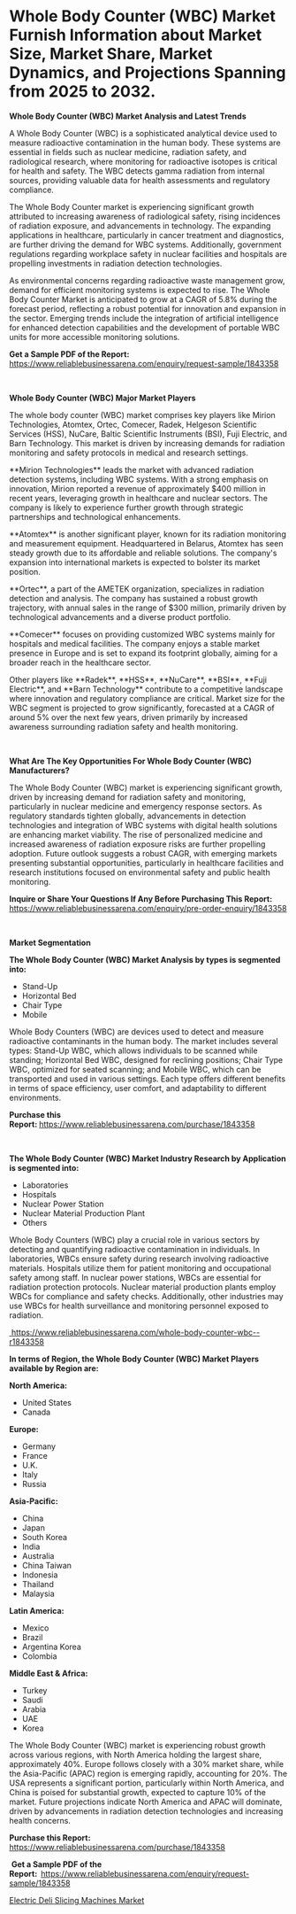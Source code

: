 <p><h1>Whole Body Counter (WBC) Market Furnish Information about Market Size, Market Share, Market Dynamics, and Projections Spanning from 2025 to 2032.</h1></p><p><strong>Whole Body Counter (WBC) Market Analysis and Latest Trends</strong></p>
<p><p>A Whole Body Counter (WBC) is a sophisticated analytical device used to measure radioactive contamination in the human body. These systems are essential in fields such as nuclear medicine, radiation safety, and radiological research, where monitoring for radioactive isotopes is critical for health and safety. The WBC detects gamma radiation from internal sources, providing valuable data for health assessments and regulatory compliance.</p><p>The Whole Body Counter market is experiencing significant growth attributed to increasing awareness of radiological safety, rising incidences of radiation exposure, and advancements in technology. The expanding applications in healthcare, particularly in cancer treatment and diagnostics, are further driving the demand for WBC systems. Additionally, government regulations regarding workplace safety in nuclear facilities and hospitals are propelling investments in radiation detection technologies.</p><p>As environmental concerns regarding radioactive waste management grow, demand for efficient monitoring systems is expected to rise. The Whole Body Counter Market is anticipated to grow at a CAGR of 5.8% during the forecast period, reflecting a robust potential for innovation and expansion in the sector. Emerging trends include the integration of artificial intelligence for enhanced detection capabilities and the development of portable WBC units for more accessible monitoring solutions.</p></p>
<p><strong>Get a Sample PDF of the Report:&nbsp;</strong> <a href="https://www.reliablebusinessarena.com/enquiry/request-sample/1843358?utm_campaign=2396&utm_medium=2&utm_source=Github&utm_content=ia&utm_term=12042025&utm_id=whole-body-counter-wbc">https://www.reliablebusinessarena.com/enquiry/request-sample/1843358</a></p>
<p>&nbsp;</p>
<p><strong>Whole Body Counter (WBC) Major Market Players</strong></p>
<p><p>The whole body counter (WBC) market comprises key players like Mirion Technologies, Atomtex, Ortec, Comecer, Radek, Helgeson Scientific Services (HSS), NuCare, Baltic Scientific Instruments (BSI), Fuji Electric, and Barn Technology. This market is driven by increasing demands for radiation monitoring and safety protocols in medical and research settings.</p><p>**Mirion Technologies** leads the market with advanced radiation detection systems, including WBC systems. With a strong emphasis on innovation, Mirion reported a revenue of approximately $400 million in recent years, leveraging growth in healthcare and nuclear sectors. The company is likely to experience further growth through strategic partnerships and technological enhancements.</p><p>**Atomtex** is another significant player, known for its radiation monitoring and measurement equipment. Headquartered in Belarus, Atomtex has seen steady growth due to its affordable and reliable solutions. The company's expansion into international markets is expected to bolster its market position.</p><p>**Ortec**, a part of the AMETEK organization, specializes in radiation detection and analysis. The company has sustained a robust growth trajectory, with annual sales in the range of $300 million, primarily driven by technological advancements and a diverse product portfolio.</p><p>**Comecer** focuses on providing customized WBC systems mainly for hospitals and medical facilities. The company enjoys a stable market presence in Europe and is set to expand its footprint globally, aiming for a broader reach in the healthcare sector.</p><p>Other players like **Radek**, **HSS**, **NuCare**, **BSI**, **Fuji Electric**, and **Barn Technology** contribute to a competitive landscape where innovation and regulatory compliance are critical. Market size for the WBC segment is projected to grow significantly, forecasted at a CAGR of around 5% over the next few years, driven primarily by increased awareness surrounding radiation safety and health monitoring.</p></p>
<p>&nbsp;</p>
<p><strong>What Are The Key Opportunities For Whole Body Counter (WBC) Manufacturers?</strong></p>
<p><p>The Whole Body Counter (WBC) market is experiencing significant growth, driven by increasing demand for radiation safety and monitoring, particularly in nuclear medicine and emergency response sectors. As regulatory standards tighten globally, advancements in detection technologies and integration of WBC systems with digital health solutions are enhancing market viability. The rise of personalized medicine and increased awareness of radiation exposure risks are further propelling adoption. Future outlook suggests a robust CAGR, with emerging markets presenting substantial opportunities, particularly in healthcare facilities and research institutions focused on environmental safety and public health monitoring.</p></p>
<p><strong>Inquire or Share Your Questions If Any Before Purchasing This Report:</strong> <a href="https://www.reliablebusinessarena.com/enquiry/pre-order-enquiry/1843358?utm_campaign=2396&utm_medium=2&utm_source=Github&utm_content=ia&utm_term=12042025&utm_id=whole-body-counter-wbc">https://www.reliablebusinessarena.com/enquiry/pre-order-enquiry/1843358</a></p>
<p>&nbsp;</p>
<p><strong>Market Segmentation</strong></p>
<p><strong>The Whole Body Counter (WBC) Market Analysis by types is segmented into:</strong></p>
<p><ul><li>Stand-Up</li><li>Horizontal Bed</li><li>Chair Type</li><li>Mobile</li></ul></p>
<p><p>Whole Body Counters (WBC) are devices used to detect and measure radioactive contaminants in the human body. The market includes several types: Stand-Up WBC, which allows individuals to be scanned while standing; Horizontal Bed WBC, designed for reclining positions; Chair Type WBC, optimized for seated scanning; and Mobile WBC, which can be transported and used in various settings. Each type offers different benefits in terms of space efficiency, user comfort, and adaptability to different environments.</p></p>
<p><strong>Purchase this Report:&nbsp;</strong><a href="https://www.reliablebusinessarena.com/purchase/1843358?utm_campaign=2396&utm_medium=2&utm_source=Github&utm_content=ia&utm_term=12042025&utm_id=whole-body-counter-wbc">https://www.reliablebusinessarena.com/purchase/1843358</a></p>
<p>&nbsp;</p>
<p><strong>The Whole Body Counter (WBC) Market Industry Research by Application is segmented into:</strong></p>
<p><ul><li>Laboratories</li><li>Hospitals</li><li>Nuclear Power Station</li><li>Nuclear Material Production Plant</li><li>Others</li></ul></p>
<p><p>Whole Body Counters (WBC) play a crucial role in various sectors by detecting and quantifying radioactive contamination in individuals. In laboratories, WBCs ensure safety during research involving radioactive materials. Hospitals utilize them for patient monitoring and occupational safety among staff. In nuclear power stations, WBCs are essential for radiation protection protocols. Nuclear material production plants employ WBCs for compliance and safety checks. Additionally, other industries may use WBCs for health surveillance and monitoring personnel exposed to radiation.</p></p>
<p><a href="https://www.reliablebusinessarena.com/whole-body-counter-wbc--r1843358?utm_campaign=2396&utm_medium=2&utm_source=Github&utm_content=ia&utm_term=12042025&utm_id=whole-body-counter-wbc">&nbsp;https://www.reliablebusinessarena.com/whole-body-counter-wbc--r1843358</a></p>
<p><strong>In terms of Region, the Whole Body Counter (WBC) Market Players available by Region are:</strong></p>
<p>
    <p> <strong> North America: </strong>
        <ul>
            <li>United States</li>
            <li>Canada</li>
        </ul>
        </p> 
    <p> <strong> Europe: </strong>
        <ul>
            <li>Germany</li>
            <li>France</li>
            <li>U.K.</li>
            <li>Italy</li>
            <li>Russia</li>
        </ul>
        </p> 
    <p> <strong> Asia-Pacific: </strong>
        <ul>
            <li>China</li>
            <li>Japan</li>
            <li>South Korea</li>
            <li>India</li>
            <li>Australia</li>
            <li>China Taiwan</li>
            <li>Indonesia</li>
            <li>Thailand</li>
            <li>Malaysia</li>
        </ul>
        </p> 
    <p> <strong> Latin America: </strong>
        <ul>
            <li>Mexico</li>
            <li>Brazil</li>
            <li>Argentina Korea</li>
            <li>Colombia</li>
        </ul>
        </p> 
    <p> <strong> Middle East & Africa: </strong>
        <ul>
            <li>Turkey</li>
            <li>Saudi</li>
            <li>Arabia</li>
            <li>UAE</li>
            <li>Korea</li>
        </ul>
    </p>
    </p>
<p><p>The Whole Body Counter (WBC) market is experiencing robust growth across various regions, with North America holding the largest share, approximately 40%. Europe follows closely with a 30% market share, while the Asia-Pacific (APAC) region is emerging rapidly, accounting for 20%. The USA represents a significant portion, particularly within North America, and China is poised for substantial growth, expected to capture 10% of the market. Future projections indicate North America and APAC will dominate, driven by advancements in radiation detection technologies and increasing health concerns.</p></p>
<p><strong>Purchase this Report: </strong><a href="https://www.reliablebusinessarena.com/purchase/1843358?utm_campaign=2396&utm_medium=2&utm_source=Github&utm_content=ia&utm_term=12042025&utm_id=whole-body-counter-wbc">https://www.reliablebusinessarena.com/purchase/1843358</a></p>
<p>&nbsp;<strong>Get a Sample PDF of the Report:&nbsp;&nbsp;</strong><a href="https://www.reliablebusinessarena.com/enquiry/request-sample/1843358?utm_campaign=2396&utm_medium=2&utm_source=Github&utm_content=ia&utm_term=12042025&utm_id=whole-body-counter-wbc">https://www.reliablebusinessarena.com/enquiry/request-sample/1843358</a></p>
<p><strong></strong></p>
<p><p><a href="https://github.com/ilonaenterline65/Market-Research-Report-List-1/blob/main/electric-deli-slicing-machines-market.md?utm_campaign=2396&utm_medium=2&utm_source=Github&utm_content=ia&utm_term=12042025&utm_id=whole-body-counter-wbc">Electric Deli Slicing Machines Market</a></p></p>